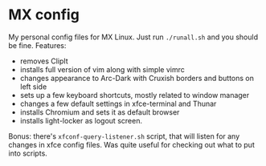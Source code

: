 # MX config
My personal config files for MX Linux. Just run `./runall.sh` and you should be fine. Features:

- removes ClipIt
- installs full version of vim along with simple vimrc
- changes appearance to Arc-Dark with Cruxish borders and buttons on left side
- sets up a few keyboard shortcuts, mostly related to window manager
- changes a few default settings in xfce-terminal and Thunar
- installs Chromium and sets it as default browser
- installs light-locker as logout screen.

Bonus: there's `xfconf-query-listener.sh` script, that will listen for any changes in xfce config files.
Was quite useful for checking out what to put into scripts.

